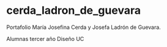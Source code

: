 # cerda_ladron_de_guevara
Portafolio María Josefina Cerda y Josefa Ladrón de Guevara.


Alumnas tercer año Diseño UC
